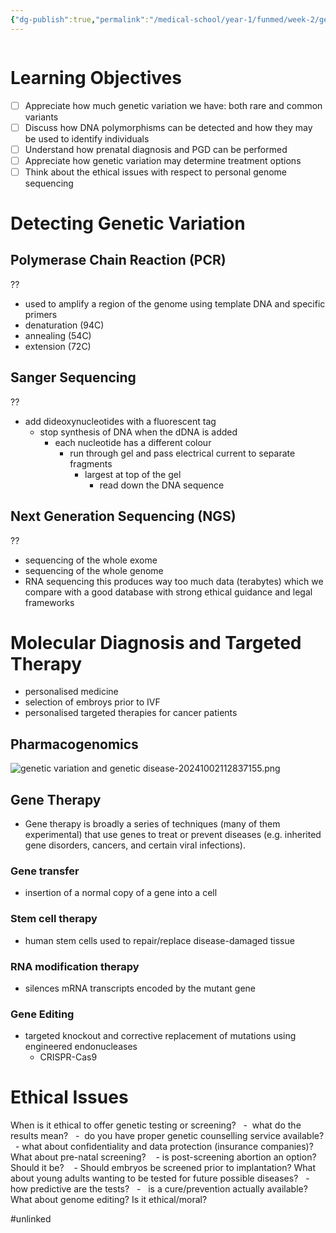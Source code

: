 ```yaml
---
{"dg-publish":true,"permalink":"/medical-school/year-1/funmed/week-2/genetic-variation-and-genetic-disease/","tags":["funmed"],"updated":"2024-11-04T12:44:37.571+00:00"}
---
```


```table-of-contents
```
# Learning Objectives
- [ ] Appreciate how much genetic variation we have: both rare and common variants
- [ ] Discuss how DNA polymorphisms can be detected and how they may be used to identify individuals
- [ ] Understand how prenatal diagnosis and PGD can be performed
- [ ] Appreciate how genetic variation may determine treatment options
- [ ] Think about the ethical issues with respect to personal genome sequencing

# Detecting Genetic Variation
## Polymerase Chain Reaction (PCR)
??
- used to amplify a region of the genome using template DNA and specific primers
- denaturation (94C)
- annealing (54C)
- extension (72C)

## Sanger Sequencing
??
- add dideoxynucleotides with a fluorescent tag
	- stop synthesis of DNA when the dDNA is added
		- each nucleotide has a different colour
			- run through gel and pass electrical current to separate fragments
				- largest at top of the gel
					- read down the DNA sequence

## Next Generation Sequencing (NGS)
??
- sequencing of the whole exome
- sequencing of the whole genome
- RNA sequencing
this produces way too much data (terabytes) which we compare with a good database with strong ethical guidance and legal frameworks

# Molecular Diagnosis and Targeted Therapy
- personalised medicine
- selection of embroys prior to IVF
- personalised targeted therapies for cancer patients

## Pharmacogenomics
![genetic variation and genetic disease-20241002112837155.png](/img/user/Medical%20School/Year%201/funmed/week%202/attachments/genetic%20variation%20and%20genetic%20disease-20241002112837155.png)

## Gene Therapy
- Gene therapy is broadly a series of techniques (many of them experimental) that use genes to treat or prevent diseases (e.g. inherited gene disorders, cancers, and certain viral infections).

### Gene transfer
- insertion of a normal copy of a gene into a cell
### Stem cell therapy
- human stem cells used to repair/replace disease-damaged tissue
### RNA modification therapy
- silences mRNA transcripts encoded by the mutant gene
### Gene Editing
- targeted knockout and corrective replacement of mutations using engineered endonucleases
	- CRISPR-Cas9

# Ethical Issues

When is it ethical to offer genetic testing or screening?
  -  what do the results mean?
  -  do you have proper genetic counselling service available?
  - what about confidentiality and data protection (insurance companies)?
What about pre-natal screening?
   - is post-screening abortion an option? Should it be?
   - Should embryos be screened prior to implantation?
What about young adults wanting to be tested for future possible diseases?
  -  how predictive are the tests?
  -   is a cure/prevention actually available?
What about genome editing? Is it ethical/moral?


#unlinked 